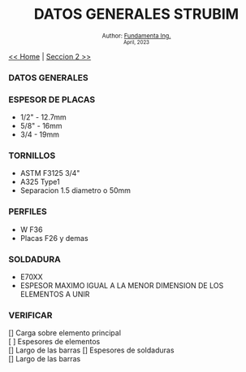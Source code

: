 <div align="center">


  <h1> DATOS GENERALES STRUBIM</h1>
  

  <sub>Author:
  <a href="" target="_blank">Fundamenta Ing.</a><br>
  <small> April, 2023</small>
  </sub>
</div>

[<< Home](https://github.com/FUNDAMENTA-ING/FUNDAMENTA-DOC/blob/main/README.md) | [Seccion 2 >>](https://github.com/FUNDAMENTA-ING/FUNDAMENTA-DOC/blob/main/README.md)





### DATOS GENERALES



### ESPESOR DE PLACAS
- 1/2" - 12.7mm
- 5/8" - 16mm
- 3/4 - 19mm


  
### TORNILLOS
- ASTM F3125 3/4"
- A325 Type1
- Separacion 1.5 diametro o 50mm

### PERFILES
- W F36
- Placas F26 y demas

### SOLDADURA
- E70XX
- ESPESOR MAXIMO IGUAL A LA MENOR DIMENSION DE LOS ELEMENTOS A UNIR

### VERIFICAR

 [] Carga sobre elemento principal  
 [ ] Espesores de elementos  
 [] Largo de las barras
 [] Espesores de soldaduras  
 [] Largo de las barras




